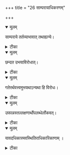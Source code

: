 +++
title = "26 साम्परायाधिकरणम्"

+++


<details open><summary>मूलम्</summary>

साम्पराये तर्तव्याभावात् तथाह्यन्ये।
</details>



<details><summary>टीका</summary>

देहादुत्क्रान्तिकाले तु पुण्यपापविमोचनम् । भोगाद्यभावान्मध्ये च तथाह्यन्येप्यधीयते ॥ [383]
</details>



<details open><summary>मूलम्</summary>

छन्दत उभयाविरोधात्।
</details>



<details><summary>टीका</summary>

निश्चिते हानिकाले चोभयश्रुत्यविरोधतः । धूननादिपदानां तु च्छन्दतोऽन्वय उच्यते ॥ [384]
</details>



<details open><summary>मूलम्</summary>

गतेरर्थवत्त्वमुभयथाऽन्यथा हि विरोधः।
</details>



<details><summary>टीका</summary>

उभयत्र क्षये चैव सम्भवोऽस्ति गतेः पथि । अन्यथा चेद्विरोधस्स्यात् देव याने गति श्रुतेः ॥ [385]
</details>



<details open><summary>मूलम्</summary>

उपपन्नस्तल्लक्षणार्थोपलब्धेर्लोकवत्।
</details>



<details><summary>टीका</summary>

कर्माभावेऽप्युपपन्ना सूक्ष्मेण वपुषा गतिः । एकधेत्युपलब्धेश्च सस्यायेव सरांसि च ॥ [386]
</details>



<details open><summary>मूलम्</summary>

यावदधिकारमवस्थितिराधिकारिकाणाम् ।
</details>



<details><summary>टीका</summary>

अधिकारे नियुक्तानां यावत्तद्वर्ततेऽत्रहि । अवस्थितस्तावदिति वसिष्टादेर्न मध्यतः ॥ [387]
</details>

